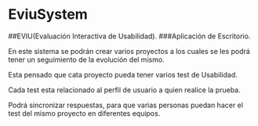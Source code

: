 EviuSystem
==========

##EVIU(Evaluación Interactiva de Usabilidad).
###Aplicación de Escritorio.


En este sistema se podrán crear varios proyectos a los cuales se les podrá 
tener un seguimiento de la evolución del mismo. 

Esta pensado que cata proyecto pueda tener varios test de Usabilidad.

Cada test esta relacionado al perfil de usuario a quien realice la prueba.

Podrá sincronizar respuestas, para que varias personas puedan hacer el test del 
mismo proyecto en diferentes equipos.

